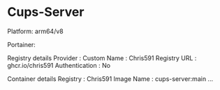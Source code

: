 # Cups-Server

Platform: arm64/v8

Portainer:

Registry details
Provider : Custom
Name : Chris591
Registry URL : ghcr.io/chris591
Authentication : No

Container details
Registry : Chris591
Image Name : cups-server:main
...
